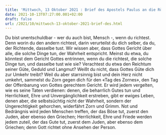 ```yaml
---
title: 'Mittwoch, 13 Oktober 2021 : Brief des Apostels Paulus an die Römer 2,1-11.'
date: 2021-10-13T07:27:00.001+02:00
draft: false
url: /2021/10/mittwoch-13-oktober-2021-brief-des.html
---
```


Du bist unentschuldbar - wer du auch bist, Mensch -, wenn du richtest. Denn worin du den andern richtest, darin verurteilst du dich selber, da du, der Richtende, dasselbe tust. Wir wissen aber, dass Gottes Gericht über alle, die solche Dinge tun, der Wahrheit entspricht. Meinst du etwa, du könntest dem Gericht Gottes entrinnen, wenn du die richtest, die solche Dinge tun, und dasselbe tust wie sie? Verachtest du etwa den Reichtum seiner Güte, Geduld und Langmut? Weißt du nicht, dass Gottes Güte dich zur Umkehr treibt? Weil du aber starrsinnig bist und dein Herz nicht umkehrt, sammelst du Zorn gegen dich für den «Tag des Zornes», den Tag der Offenbarung von Gottes gerechtem Gericht. Er wird jedem vergelten, wie es seine Taten verdienen: denen, die beharrlich Gutes tun und Herrlichkeit, Ehre und Unvergänglichkeit erstreben, gibt er ewiges Leben, denen aber, die selbstsüchtig nicht der Wahrheit, sondern der Ungerechtigkeit gehorchen, widerfährt Zorn und Grimm. Not und Bedrängnis wird jeden Menschen treffen, der das Böse tut, zuerst den Juden, aber ebenso den Griechen; Herrlichkeit, Ehre und Friede werden jedem zuteil, der das Gute tut, zuerst dem Juden, aber ebenso dem Griechen; denn Gott richtet ohne Ansehen der Person.